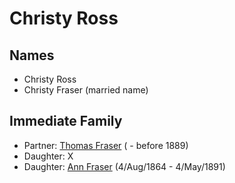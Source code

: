 ﻿---
layout: person
subject_key: i37144832
permalink: /people/i37144832
---

# Christy Ross

## Names

* Christy Ross
* Christy Fraser (married name)

## Immediate Family

* Partner: [Thomas Fraser](./@39286288@-thomas-fraser-b-d1889.md) ( - before 1889)
* Daughter: X
* Daughter: [Ann Fraser](./@83535990@-ann-fraser-b1864-8-4-d1891-5-4.md) (4/Aug/1864 - 4/May/1891)

